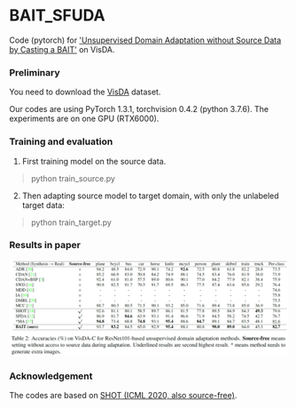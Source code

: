 # BAIT_SFUDA

Code (pytorch) for ['Unsupervised Domain Adaptation without Source Data by Casting a BAIT'](https://arxiv.org/abs/2010.12427) on VisDA.

### Preliminary
You need to download the [VisDA](https://github.com/VisionLearningGroup/taskcv-2017-public/tree/master/classification) dataset.

Our codes are using PyTorch 1.3.1, torchvision 0.4.2 (python 3.7.6). The experiments are on one GPU (RTX6000).


### Training and evaluation

1. First training model on the source data.

> python train_source.py

2. Then adapting source model to target domain, with only the unlabeled target data:

> python train_target.py


### Results in paper
![VisDA](/img/visda.png)


### Acknowledgement

The codes are based on [SHOT (ICML 2020, also source-free)](https://github.com/tim-learn/SHOT).

